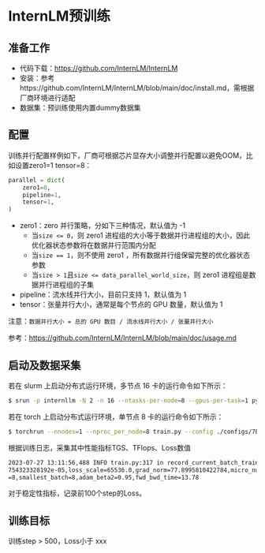 # InternLM预训练

## 准备工作

- 代码下载：https://github.com/InternLM/InternLM
- 安装：参考https://github.com/InternLM/InternLM/blob/main/doc/install.md，需根据厂商环境进行适配
- 数据集：预训练使用内置dummy数据集

## 配置

训练并行配置样例如下，厂商可根据芯片显存大小调整并行配置以避免OOM，比如设置zero1=1 tensor=8：
```python
parallel = dict(
    zero1=8,
    pipeline=1,
    tensor=1,
)
```
- zero1：zero 并行策略，分如下三种情况，默认值为 -1
  - 当`size <= 0`，则 zero1 进程组的大小等于数据并行进程组的大小，因此优化器状态参数将在数据并行范围内分配
  - 当`size == 1`，则不使用 zero1 ，所有数据并行组保留完整的优化器状态参数
  - 当`size > 1`且`size <= data_parallel_world_size`，则 zero1 进程组是数据并行进程组的子集
- pipeline：流水线并行大小，目前只支持 1，默认值为 1
- tensor：张量并行大小，通常是每个节点的 GPU 数量，默认值为 1

注意：`数据并行大小 = 总的 GPU 数目 / 流水线并行大小 / 张量并行大小`

参考：https://github.com/InternLM/InternLM/blob/main/doc/usage.md

## 启动及数据采集

若在 slurm 上启动分布式运行环境，多节点 16 卡的运行命令如下所示：
```bash
$ srun -p internllm -N 2 -n 16 --ntasks-per-node=8 --gpus-per-task=1 python train.py --config ./configs/7B_sft.py
```

若在 torch 上启动分布式运行环境，单节点 8 卡的运行命令如下所示：
```bash
$ torchrun --nnodes=1 --nproc_per_node=8 train.py --config ./configs/7B_sft.py --launcher "torch"
```

根据训练日志，采集其中性能指标TGS、TFlops、Loss数值
```bash
2023-07-27 13:11:56,488 INFO train.py:317 in record_current_batch_training_metrics -- tflops=54.33760564166562,step=0,loss=11.577922821044922,tgs (tokens/gpu/second)=491.55,lr=9.779
754323328192e-05,loss_scale=65536.0,grad_norm=77.8995810422784,micro_num=1,num_consumed_tokens=262144,inf_nan_skip_batches=0,num_samples_in_batch=8,largest_length=2048,largest_batch
=8,smallest_batch=8,adam_beta2=0.95,fwd_bwd_time=13.78
```

对于稳定性指标，记录前100个step的Loss。

## 训练目标

训练step > 500，Loss小于 xxx